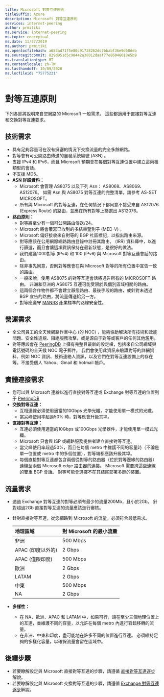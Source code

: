 ```yaml
---
title: Microsoft 對等互連原則
titleSuffix: Azure
description: Microsoft 對等互連原則
services: internet-peering
author: prmitiki
ms.service: internet-peering
ms.topic: conceptual
ms.date: 11/27/2019
ms.author: prmitiki
ms.openlocfilehash: a683ad71f5e80c91728262dc7bbabf36e9d68deb
ms.sourcegitcommit: 829d951d5c90442a38012daaf77e86046018e5b9
ms.translationtype: MT
ms.contentlocale: zh-TW
ms.lasthandoff: 10/09/2020
ms.locfileid: "75775221"
---
```

# <a name="peering-policy"></a>對等互連原則
下列各節將說明來自您網路的 Microsoft 一般需求。 這些都適用于直接對等互連和交換對等互連要求。

## <a name="technical-requirements"></a>技術需求

* 具有足夠容量可在沒有擁塞的情況下交換流量的完全多餘網路。
* 對等會有可公開路由傳送的自發系統編號 (ASN) 。
* 支援 IPv4 和 IPv6，而且 Microsoft 預期會在每個對等互連位置中建立這兩種類型的會話。
* 不支援 MD5。
* **ASN 詳細資料：**
    * Microsoft 會管理 AS8075 以及下列 Asn： AS8068、AS8069、AS12076。 如需 Asn 與 AS8075 對等互連的完整清單，請參考 AS-SET MICROSOFT。
    * 所有與 Microsoft 的對等互連，在任何情況下都同意不接受來自 AS12076 (Express Route) 的路由，並應在所有對等上篩選出 AS12076。
* **路由原則：**
    * 對等將至少有一個可公開路由傳送/24。
    * Microsoft 將會覆寫已收到的多結束鑒別子 (MED-V) 。
    * Microsoft 偏好接收來自對等的 BGP 社區標記，以指出路由來源。
    * 對等應該在公用網際網路路由登錄中註冊其路由， (IRR) 資料庫中，以進行篩選，而且會讓這項資訊保持在最新狀態，是很好的做法。
    * 我們建議1000對等 (IPv4) 和 100 (IPv6) 與 Microsoft 對等互連會話的路由。
    * 除非事先同意，否則對等應會在與 Microsoft 對等的所有位置中宣告一致的路由。
    * 一般來說，使用 AS8075 的對等互連會話將通告所有的 MICROSOFT 路由。 非洲和亞洲的 AS8075 互連可能受限於與個別區域相關的路由。
    * 這兩個合作物件都不會建立靜態路由、最後手段的路由，或針對未透過 BGP 宣告的路由，將流量傳送給另一方。
    * 對等應遵守 [MANRS](https://www.manrs.org/) 產業標準的路線安全性。

## <a name="operational-requirements"></a>營運需求
* 全公司員工的全天候網路作業中心 (的 NOC) ，能夠協助解決所有技術和效能問題、安全性違規、阻絕服務攻擊，或是源自于對等或客戶的任何其他濫用。
* 對等應該會在 [PeeringDB](https://www.peeringdb.com) 上擁有完整且最新的設定檔，包括來自公司網域與電話號碼的全天候 NOC 電子郵件。 我們會使用此資訊來驗證對等的詳細資料，例如 NOC 資訊、技術連絡人資訊，以及它們在對等互連設備上的存在等。不接受個人 Yahoo、Gmail 和 hotmail 帳戶。

## <a name="physical-connection-requirements"></a>實體連接需求
* 您可以與 Microsoft 連線以進行直接對等互連或 Exchange 對等互連的位置列于 [PeeringDB](https://www.peeringdb.com/net/694)
* **交換對等互連：**
    * 互相連線必須使用適當的10Gbps 光學光纖，才能使用單一模式的光纖。
    * 當尖峰使用率超過50% 時，對等應會升級其埠。
* **直接對等互連：**
    * 互連必須使用適當的10Gbps 或100Gbps 光學器件，才能使用單一模式光纖。
    * Microsoft 只會與 ISP 或網路服務提供者建立直接對等互連。
    * 當尖峰使用率超過50%，而且在每個 metro 中維護不同的容量時（不論是單一位置或 metro 中的多個位置），對等端都應該升級其埠。
    * 每個直接對等互連都包含兩個從對等的路由器（位於對等邊緣的路由器）連線至兩個 Microsoft edge 路由器的連接。 Microsoft 需要跨這些連線的雙重 BGP 會話。 對等可能會選擇不在其結尾部署多餘的裝置。

## <a name="traffic-requirements"></a>流量需求
* 透過 Exchange 對等互連的對等必須有最少的流量200Mb，且小於2Gb。  針對超過2Gb 直接對等互連的流量應該進行審核。
* 針對直接對等互連，從您網路到 Microsoft 的流量，必須符合最低需求。

    | 地理區域                      | 對 Microsoft 的最小流量   |
    | :----------------------- |:-------------------------------|
    | 非洲                   | 500 Mbps                       |
    | APAC (印度以外的)       |   2 Gbps                       |
    | APAC (僅限印度)         | 500 Mbps                       |
    | 歐洲                   |   2 Gbps                       |
    | LATAM                    |   2 Gbps                       |
    | 中東              | 500 Mbps                       |
    | NA                       |   2 Gbps                       |

* **多樣性：**
    * 在 NA、歐洲、APAC 和 LATAM 中，如果可行，請在至少三個地理位置上的互連，並維護不同的容量，以允許在每個 metro 內進行容錯移轉的流量。
    * 在非洲、中東和印度，盡可能地在許多不同的位置進行互連。 必須維持足夠的多樣化容量，以確保流量會留在區域中。

## <a name="next-steps"></a>後續步驟

* 若要瞭解設定與 Microsoft 直接對等互連的步驟，請遵循 [直接對等互連逐步](walkthrough-direct-all.md)解說。
* 若要瞭解設定與 Microsoft 交換對等互連的步驟，請遵循 [Exchange 對等互連逐步](walkthrough-exchange-all.md)解說。